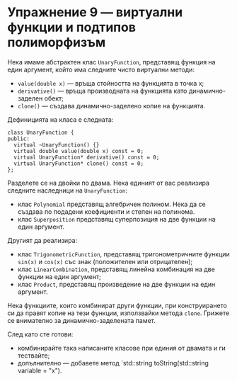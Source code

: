 # Упражнение 9 — виртуални функции и подтипов полиморфизъм

Нека имаме абстрактен клас `UnaryFunction`, представящ функция на един аргумент, който има следните чисто виртуални методи:

* `value(double x)` — връща стойността на функцията в точка x;
* `derivative()` — връща производната на функцията като динамично-заделен обект;
* `clone()` — създава динамично-заделено копие на функцията.

Дефиницията на класа е следната:

    class UnaryFunction {
    public:
      virtual ~UnaryFunction() {}
      virtual double value(double x) const = 0;
      virtual UnaryFunction* derivative() const = 0;
      virtual UnaryFunction* clone() const = 0;
    };

Разделете се на двойки по двама. Нека единият от вас реализира следните наследници на `UnaryFunction`:

* клас `Polynomial` представящ алгебричен полином. Нека да се създава по подадени коефициенти и степен на полинома.
* клас `Superposition` представящ суперпозиция на две функции на един аргумент.

Другият да реализира:

* клас `TrigonometricFunction`, представящ тригонометричните функции `sin(x)` и `cos(x)` със знак (положителен или отрицателен);
* клас `LinearCombination`, представящ линейна комбинация на две функции на един аргумент;
* клас `Product`, представящ произведение на две функции на един аргумент.

Нека функциите, които комбинират други функции, при конструирането си да правят копие на тези функции, използвайки метода `clone`. Грижете се внимателно за динамично-заделената памет.

След като сте готови:

* комбинирайте така написаните класове при единия от двамата и ги тествайте;
* допълнително — добавете метод `std::string toString(std::string variable = "x").
